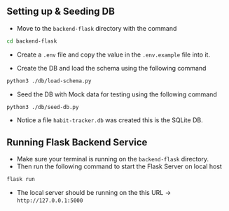 ## Setting up & Seeding DB

- Move to the `backend-flask` directory with the command

```bash
cd backend-flask
```

- Create a `.env` file and copy the value in the `.env.example` file into it.

- Create the DB and load the schema using the following command

```bash
python3 ./db/load-schema.py
```

- Seed the DB with Mock data for testing using the following command

```bash
python3 ./db/seed-db.py
```

- Notice a file `habit-tracker.db` was created this is the SQLite DB.

## Running Flask Backend Service

- Make sure your terminal is running on the `backend-flask` directory.
- Then run the following command to start the Flask Server on local host

```bash
flask run
```

- The local server should be running on the this URL -> `http://127.0.0.1:5000`
